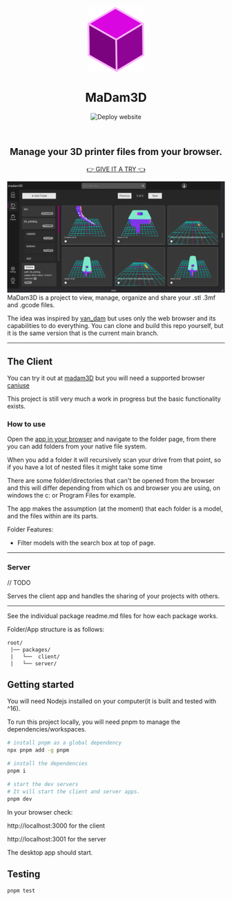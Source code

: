 <div align="center">
<img src='packages/client/public/cube-purple.svg' height=150>

# MaDam3D 

![Deploy website](https://github.com/philstenning/madam3D/actions/workflows/deploy.yml/badge.svg)

<br/>


## Manage your 3D printer files from your browser.

[👉 GIVE IT A TRY 👈](philstenning.github.io/madam3D)

</div>

![screenshot](packages/client/src/images/Screenshot1.png)
MaDam3D is a project to view, manage, organize and share your .stl .3mf and .gcode files. 

The idea was inspired by [van_dam](https://github.com/Floppy/van_dam) but uses only
the web browser and its capabilities to do everything. You can clone and build this repo yourself, but it is the same version that is the current main branch.

___
## The Client

You can try it out at [madam3D](https://philstenning.github.io/madam3D/) but you will need a supported browser [caniuse](https://caniuse.com/?search=File%20System%20Access%20API)

This project is still very much a work in progress but the basic functionality exists.

### __How to use__

Open the [app in your browser](https://philstenning.github.io/madam3D/) and navigate to the folder page, from there you can add folders from your native file system. 

When you add a folder it will recursively scan your drive from that point, so if you have a lot of nested files it might take some time

There are some folder/directories that can't be opened from the browser and this will differ depending from which os and browser you are using, on windows the c: or Program Files for example.

The app makes the assumption (at the moment) that each folder is a model, and the files within are its parts. 

Folder Features:
- Filter models with the search box at top of page. 
<!-- - TODO:  Select the file types that you want to show/hide - toggle the filter button  -->

___

### Server
// TODO

Serves the client app and handles the sharing of your projects with others.


____

See the individual package readme.md files for how each package works. 

Folder/App structure is as follows: 
```
root/
 |── packages/
 |   └──  client/
 |   └── server/
```

## Getting started

You will need Nodejs installed on your computer(it is built and 
tested with ^16).  

To run this project locally, you will need pnpm to manage the dependencies/workspaces.

```sh
# install pnpm as a global dependency
npx pnpm add -g pnpm
```


```sh
# install the dependencies
pnpm i
```

<!-- Now you can run the development servers: -->

```sh
# start the dev servers
# It will start the client and server apps.
pnpm dev
```
In your browser check:

 http://localhost:3000 for the client

 http://localhost:3001 for the server

 The desktop app should start.

## Testing

```
pnpm test
```